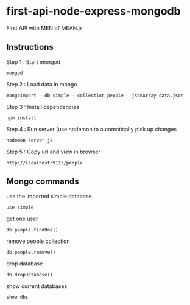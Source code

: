 # first-api-node-express-mongodb
First API with MEN of MEAN.js

## Instructions

Step 1 : Start mongod

``mongod``

Step 2 : Load data in mongo

``mongoimport --db simple --collection people --jsonArray data.json``

Step 3 : Install dependencies

``npm install``

Step 4 : Run server (use nodemon to automatically pick up changes

``nodemon server.js``

Step 5 : Copy url and view in browser

``http://localhost:9113/people``


## Mongo commands
use the imported simple database

``use simple``

get one user

``db.people.findOne()``

remove people collection
 
``db.people.remove()``

drop database

``db.dropDatabase()``

show current databases

``show dbs``

